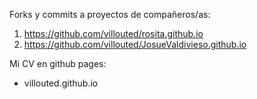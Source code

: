 Forks y commits a proyectos de compañeros/as: 
1) https://github.com/villouted/rosita.github.io
2) https://github.com/villouted/JosueValdivieso.github.io

Mi CV en github pages: 
- villouted.github.io
